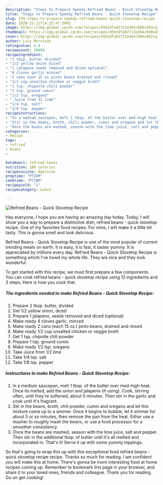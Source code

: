 ```yaml
---
description: "Steps to Prepare Speedy Refried Beans - Quick Stovetop Recipe"
title: "Steps to Prepare Speedy Refried Beans - Quick Stovetop Recipe"
slug: 570-steps-to-prepare-speedy-refried-beans-quick-stovetop-recipe
date: 2020-12-21T14:25:47.590Z
image: https://img-global.cpcdn.com/recipes/45b3dfa02713a364/680x482cq70/refried-beans-quick-stovetop-recipe-recipe-main-photo.jpg
thumbnail: https://img-global.cpcdn.com/recipes/45b3dfa02713a364/680x482cq70/refried-beans-quick-stovetop-recipe-recipe-main-photo.jpg
cover: https://img-global.cpcdn.com/recipes/45b3dfa02713a364/680x482cq70/refried-beans-quick-stovetop-recipe-recipe-main-photo.jpg
author: Lucy Morrison
ratingvalue: 4.8
reviewcount: 30058
recipeingredient:
- "2 tbsp. butter divided"
- "1/2 yellow onion diced"
- "1 jalapeno seeds removed and diced optional"
- "4 cloves garlic minced"
- "2 cans each 15 oz pinto beans drained and rinsed"
- "1/2 cup unsalted chicken or veggie broth"
- "1 tsp. chipotle chili powder"
- "1 tsp. ground cumin"
- "1/2 tsp. oregano"
- " Juice from 12 lime"
- "1/4 tsp. salt"
- "1/8 tsp. pepper"
recipeinstructions:
- "In a medium saucepan, melt 1 tbsp. of the butter over med-high heat. Once its melted, add the onion and jalapeno (if using). Cook, stirring often, until they&#39;re softened, about 5 minutes. Then stir in the garlic and cook until it&#39;s fragrant."
- "Stir in the beans, broth, chili powder, cumin and oregano and let this mixture come up to a simmer. Once it begins to bubble, let it simmer for about 5 or so minutes, then remove the pan from the heat. Either use a masher to roughly mash the beans, or use a food processor for a smoother consistency."
- "Once the beans are mashed, season with the lime juice, salt and pepper. Then stir in the additional tbsp. of butter until it&#39;s all melted and incorporated in. That&#39;s it! Serve it up with some yummy toppings."
categories:
- Recipe
tags:
- refried
- beans
- 

katakunci: refried beans  
nutrition: 100 calories
recipecuisine: American
preptime: "PT26M"
cooktime: "PT38M"
recipeyield: "1"
recipecategory: Lunch

---
```



![Refried Beans - Quick Stovetop Recipe](https://img-global.cpcdn.com/recipes/45b3dfa02713a364/680x482cq70/refried-beans-quick-stovetop-recipe-recipe-main-photo.jpg)

Hey everyone, I hope you are having an amazing day today. Today, I will show you a way to prepare a distinctive dish, refried beans - quick stovetop recipe. One of my favorites food recipes. For mine, I will make it a little bit tasty. This is gonna smell and look delicious.



Refried Beans - Quick Stovetop Recipe is one of the most popular of current trending meals on earth. It is easy, it is fast, it tastes yummy. It is appreciated by millions every day. Refried Beans - Quick Stovetop Recipe is something which I've loved my whole life. They are nice and they look wonderful.


To get started with this recipe, we must first prepare a few components. You can cook refried beans - quick stovetop recipe using 12 ingredients and 3 steps. Here is how you cook that.

<!--inarticleads1-->

##### The ingredients needed to make Refried Beans - Quick Stovetop Recipe:

1. Prepare 2 tbsp. butter, divided
1. Get 1/2 yellow onion, diced
1. Prepare 1 jalapeno, seeds removed and diced (optional)
1. Make ready 4 cloves garlic, minced
1. Make ready 2 cans (each 15 oz.) pinto beans, drained and rinsed
1. Make ready 1/2 cup unsalted chicken or veggie broth
1. Get 1 tsp. chipotle chili powder
1. Prepare 1 tsp. ground cumin
1. Make ready 1/2 tsp. oregano
1. Take  Juice from 1/2 lime
1. Take 1/4 tsp. salt
1. Take 1/8 tsp. pepper




<!--inarticleads2-->

##### Instructions to make Refried Beans - Quick Stovetop Recipe:

1. In a medium saucepan, melt 1 tbsp. of the butter over med-high heat. Once its melted, add the onion and jalapeno (if using). Cook, stirring often, until they&#39;re softened, about 5 minutes. Then stir in the garlic and cook until it&#39;s fragrant.
1. Stir in the beans, broth, chili powder, cumin and oregano and let this mixture come up to a simmer. Once it begins to bubble, let it simmer for about 5 or so minutes, then remove the pan from the heat. Either use a masher to roughly mash the beans, or use a food processor for a smoother consistency.
1. Once the beans are mashed, season with the lime juice, salt and pepper. Then stir in the additional tbsp. of butter until it&#39;s all melted and incorporated in. That&#39;s it! Serve it up with some yummy toppings.




So that's going to wrap this up with this exceptional food refried beans - quick stovetop recipe recipe. Thanks so much for reading. I am confident you will make this at home. There's gonna be more interesting food at home recipes coming up. Remember to bookmark this page in your browser, and share it to your loved ones, friends and colleague. Thank you for reading. Go on get cooking!
